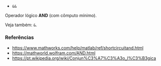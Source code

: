 * `&&`

Operador lógico **AND** (com cômputo mínimo).

Veja também: `&`.

### Referências

* https://www.mathworks.com/help/matlab/ref/shortcircuitand.html
* https://mathworld.wolfram.com/AND.html
* https://pt.wikipedia.org/wiki/Conjun%C3%A7%C3%A3o_l%C3%B3gica
